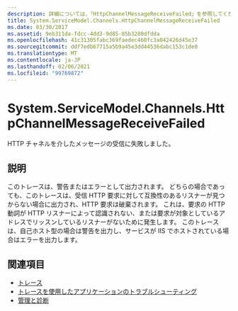 ```yaml
---
description: 詳細については、「HttpChannelMessageReceiveFailed」を参照してください。
title: System.ServiceModel.Channels.HttpChannelMessageReceiveFailed
ms.date: 03/30/2017
ms.assetid: 9eb311da-fdcc-4dd3-9d85-05b3280dfdda
ms.openlocfilehash: 41c31305fabc369faedec460fc3a042426d45e37
ms.sourcegitcommit: ddf7edb67715a5b9a45e3dd44536dabc153c1de0
ms.translationtype: MT
ms.contentlocale: ja-JP
ms.lasthandoff: 02/06/2021
ms.locfileid: "99769872"
---
```

# <a name="systemservicemodelchannelshttpchannelmessagereceivefailed"></a>System.ServiceModel.Channels.HttpChannelMessageReceiveFailed

HTTP チャネルを介したメッセージの受信に失敗しました。  
  
## <a name="description"></a>説明  

 このトレースは、警告またはエラーとして出力されます。 どちらの場合であっても、このトレースは、受信 HTTP 要求に対して互換性のあるリスナーが見つからない場合に出力され、HTTP 要求は破棄されます。 これは、要求の HTTP 動詞が HTTP リスナーによって認識されない、または要求が対象としているアドレスでリッスンしているリスナーがないために発生します。 このトレースは、自己ホスト型の場合は警告を出力し、サービスが IIS でホストされている場合はエラーを出力します。  
  
## <a name="see-also"></a>関連項目

- [トレース](index.md)
- [トレースを使用したアプリケーションのトラブルシューティング](using-tracing-to-troubleshoot-your-application.md)
- [管理と診断](../index.md)

